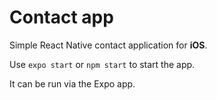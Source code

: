 # Contact app

Simple React Native contact application for **iOS**. 

Use `expo start` or `npm start` to start the app.

It can be run via the Expo app. 
